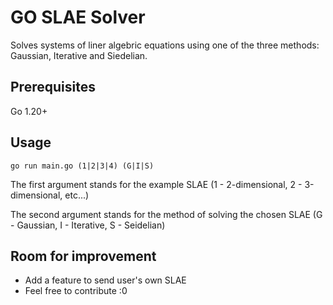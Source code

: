 # GO SLAE Solver

Solves systems of liner algebric equations using one of the three methods: Gaussian, Iterative and Siedelian.

## Prerequisites

Go 1.20+

## Usage

`go run main.go (1|2|3|4) (G|I|S)`

The first argument stands for the example SLAE (1 - 2-dimensional, 2 - 3-dimensional, etc...)

The second argument stands for the method of solving the chosen SLAE (G - Gaussian, I - Iterative, S - Seidelian)

## Room for improvement

- Add a feature to send user's own SLAE
- Feel free to contribute :0